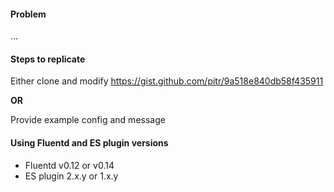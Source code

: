 #### Problem

...

#### Steps to replicate

Either clone and modify https://gist.github.com/pitr/9a518e840db58f435911

**OR**

Provide example config and message

#### Using Fluentd and ES plugin versions

* Fluentd v0.12 or v0.14
* ES plugin 2.x.y or 1.x.y
